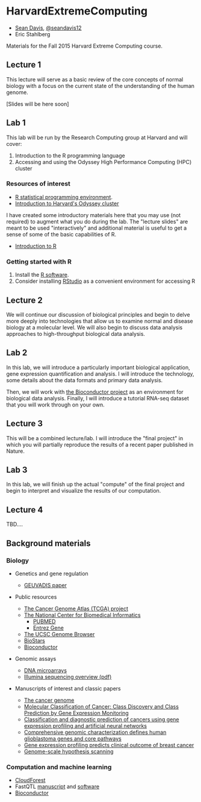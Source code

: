 # HarvardExtremeComputing

- [Sean Davis](http://watson.nci.nih.gov/~sdavis/), [@seandavis12](https://twitter.com/seandavis12)
- Eric Stahlberg

Materials for the Fall 2015 Harvard Extreme Computing course.

## Lecture 1

This lecture will serve as a basic review of the 
core concepts of normal biology with a focus on the
current state of the understanding of the human
genome.

[Slides will be here soon]

## Lab 1

This lab will be run by the Research Computing group at Harvard and will cover:

1. Introduction to the R programming language
2. Accessing and using the Odyssey High Performance Computing (HPC) cluster

### Resources of interest

- [R statistical programming environment](http://www.r-project.org).
- [Introduction to Harvard's Odyssey cluster](https://rc.fas.harvard.edu/training/intro-to-odyssey/)

I have created some introductory materials here that you may use (not required) 
to augment what you do during the lab. The "lecture slides" are meant to be used "interactively" and
additional material is useful to get a sense of some of the basic capabilities of R.

- [Introduction to R](http://watson.nci.nih.gov/~sdavis/tutorials/IntroToR/)

### Getting started with R

1. Install the [R software](https://cran.r-project.org/).
2. Consider installing [RStudio](https://www.rstudio.com/products/rstudio/download/) as a convenient environment for accessing R




## Lecture 2

We will continue our discussion of biological principles and begin
to delve more deeply into technologies that allow us to 
examine normal and disease biology at a molecular level. We will
also begin to discuss data analysis approaches to high-throughput
biological data analysis.

## Lab 2

In this lab, we will introduce a particularly important biological application, 
gene expression quantification and analysis.  I will introduce the technology, some
details about the data formats and primary data analysis.

Then, we will work with [the Bioconductor project](http://bioconductor.org) as
an environment for biological data analysis. Finally, I will introduce a tutorial RNA-seq
dataset that you will work through on your own.

## Lecture 3

This will be a combined lecture/lab.  I will introduce the "final project" in which 
you will partially reproduce the results of a recent paper published in Nature. 

## Lab 3

In this lab, we will finish up the actual "compute" of the final project and begin
to interpret and visualize the results of our computation.  

## Lecture 4

TBD....


## Background materials

### Biology

- Genetics and gene regulation
    - [GEUVADIS paper](http://www.ncbi.nlm.nih.gov/pmc/articles/PMC3918453/)

- Public resources
    - [The Cancer Genome Atlas (TCGA) project](http://cancergenome.nih.gov/)
    - [The National Center for Biomedical Informatics](http://www.ncbi.nlm.nih.gov/)
        - [PUBMED](http://www.ncbi.nlm.nih.gov/pubmed/)
        - [Entrez Gene](http://www.ncbi.nlm.nih.gov/gene/)
    - [The UCSC Genome Browser](http://genome.ucsc.edu)
    - [BioStars](https://biostars.org)
    - [Bioconductor](http://bioconductor.org)

- Genomic assays
    - [DNA microarrays]()
    - [Illumina sequencing overview (pdf)](https://www.illumina.com/documents/products/techspotlights/techspotlight_sequencing.pdf)
- Manuscripts of interest and classic papers
    - [The cancer genome](http://www.nature.com/nature/journal/v458/n7239/full/nature07943.html)
    - [Molecular Classification of Cancer: Class Discovery and Class Prediction by Gene Expression Monitoring](http://rileylab.bio.umb.edu/sites/g/files/g1314676/f/201502/Golub1999Molecular.pdf)
    - [Classification and diagnostic prediction of cancers using gene expression profiling and artificial neural networks](http://www.nature.com/nm/journal/v7/n6/pdf/nm0601_673.pdf)
    - [Comprehensive genomic characterization defines human glioblastoma genes and core pathways](http://www.nature.com/nature/journal/v455/n7216/full/nature07385.html)
    - [Gene expression profiling predicts clinical outcome of breast cancer](http://www.nature.com/nature/journal/v415/n6871/full/415530a.html)
    - [Genome-scale hypothesis scanning](http://journals.plos.org/plosbiology/article?id=10.1371/journal.pbio.0000015)

### Computation and machine learning

- [CloudForest](https://github.com/ryanbressler/CloudForest)
- FastQTL [manuscript](http://biorxiv.org/content/early/2015/08/07/022301) and [software](http://fastqtl.sourceforge.net)
- [Bioconductor](https://bioconductor.org/)
